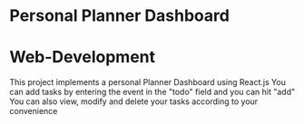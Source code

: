 # Personal Planner Dashboard
# Web-Development

This project implements a personal Planner Dashboard using React.js 
You can add tasks by entering the event in the "todo" field and you can hit "add" 
You can also view, modify and delete your tasks according to your convenience
